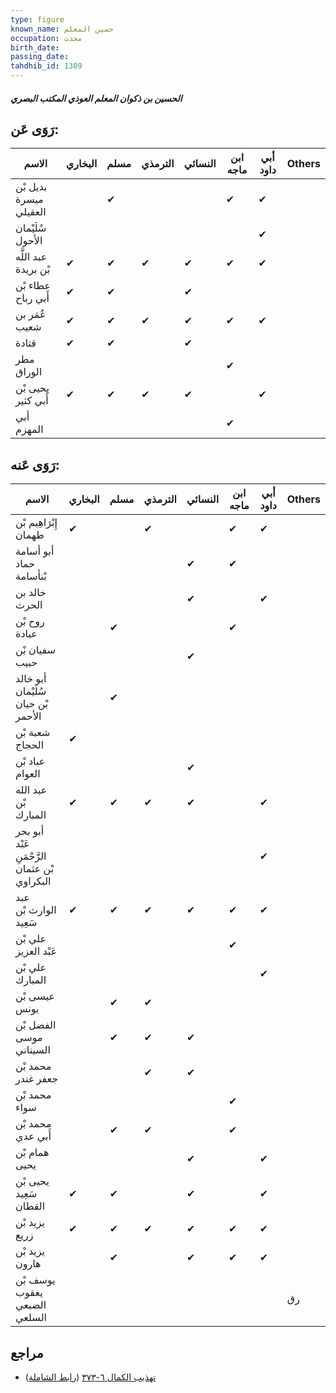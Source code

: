 ```yaml
---
type: figure
known_name: حسين المعلم
occupation: محدث
birth_date:
passing_date:
tahdhib_id: 1309
---
```

##### الحسين بن ذكوان المعلم العوذي المكتب البصري

## رَوَى عَن:
| الاسم                  | البخاري | مسلم | الترمذي | النسائي | ابن ماجه | أبي داود | Others |
| ---------------------- | ------- | ---- | ------- | ------- | -------- | -------- | ------ |
| بديل بْن ميسرة العقيلي |         | ✔    |         |         | ✔        | ✔        |        |
| سُلَيْمان الأحول       |         |      |         |         |          | ✔        |        |
| عبد اللَّه بْن بريدة   | ✔       | ✔    | ✔       | ✔       | ✔        | ✔        |        |
| عطاء بْن أَبي رباح     | ✔       | ✔    |         | ✔       |          |          |        |
| عُمَر بن شعيب          | ✔       | ✔    | ✔       | ✔       | ✔        | ✔        |        |
| قتادة                  | ✔       | ✔    |         | ✔       |          |          |        |
| مطر الوراق             |         |      |         |         | ✔        |          |        |
| يحيى بْن أَبي كثير     | ✔       | ✔    | ✔       | ✔       |          | ✔        |        |
| أبي المهزم             |         |      |         |         | ✔        |          |        |
## رَوَى عَنه:
| الاسم                                        | البخاري | مسلم | الترمذي | النسائي | ابن ماجه | أبي داود | Others |
| -------------------------------------------- | ------- | ---- | ------- | ------- | -------- | -------- | ------ |
| إِبْرَاهِيم بْن طهمان                        | ✔       |      | ✔       |         | ✔        | ✔        |        |
| أبو أسامة حماد بْنأسامة                      |         |      |         | ✔       | ✔        |          |        |
| خالد بن الحرث                                |         |      |         | ✔       |          | ✔        |        |
| روح بْن عبادة                                |         | ✔    |         |         | ✔        |          |        |
| سفيان بْن حبيب                               |         |      |         | ✔       |          |          |        |
| أبو خالد سُلَيْمان بْن حيان الأحمر           |         | ✔    |         |         |          |          |        |
| شعبة بْن الحجاج                              | ✔       |      |         |         |          |          |        |
| عباد بْن العوام                              |         |      |         | ✔       |          |          |        |
| عبد الله بْن المبارك                         | ✔       | ✔    | ✔       | ✔       |          | ✔        |        |
| أبو بحر عَبْد الرَّحْمَنِ بْن عثمان البكراوي |         |      |         |         |          | ✔        |        |
| عبد الوارث بْن سَعِيد                        | ✔       | ✔    | ✔       | ✔       | ✔        | ✔        |        |
| علي بْن عَبْد العزيز                         |         |      |         |         | ✔        |          |        |
| علي بْن المبارك                              |         |      |         |         |          | ✔        |        |
| عيسى بْن يونس                                |         | ✔    | ✔       |         |          |          |        |
| الفضل بْن موسى السيناني                      |         | ✔    | ✔       | ✔       |          |          |        |
| محمد بْن جعفر غندر                           |         |      | ✔       | ✔       |          |          |        |
| محمد بْن سواء                                |         |      |         |         | ✔        |          |        |
| محمد بْن أَبي عدي                            |         | ✔    | ✔       |         | ✔        |          |        |
| همام بْن يحيى                                |         |      |         | ✔       |          | ✔        |        |
| يحيى بْن سَعِيد القطان                       | ✔       | ✔    |         | ✔       |          | ✔        |        |
| يزيد بْن زريع                                | ✔       | ✔    | ✔       | ✔       | ✔        | ✔        |        |
| يزيد بْن هارون                               |         | ✔    |         | ✔       | ✔        | ✔        |        |
| يوسف بْن يعقوب الضبعي السلعي                 |         |      |         |         |          |          | رق     |
## مراجع
- [تهذيب الكمال ٦-٣٧٣](obsidian://open?vault=Tahdhib-al-Kamal&file=Figures/١٣٠٩-الحسين%20بن%20ذكوان%20المعلم%20العوذي%20المكتب%20البصري) ([رابط الشاملة](https://shamela.ws/book/3722/3037))